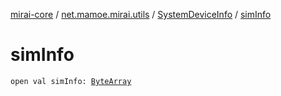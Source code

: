 [mirai-core](../../index.md) / [net.mamoe.mirai.utils](../index.md) / [SystemDeviceInfo](index.md) / [simInfo](./sim-info.md)

# simInfo

`open val simInfo: `[`ByteArray`](https://kotlinlang.org/api/latest/jvm/stdlib/kotlin/-byte-array/index.html)